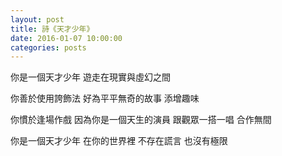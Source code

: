 ```yaml
---
layout: post
title: 詩《天才少年》
date: 2016-01-07 10:00:00
categories: posts
---
```


你是一個天才少年
遊走在現實與虛幻之間

你善於使用誇飾法
好為平平無奇的故事
添增趣味

你慣於逢場作戲
因為你是一個天生的演員
跟觀眾一搭一唱
合作無間

你是一個天才少年
在你的世界裡
不存在謊言
也沒有極限